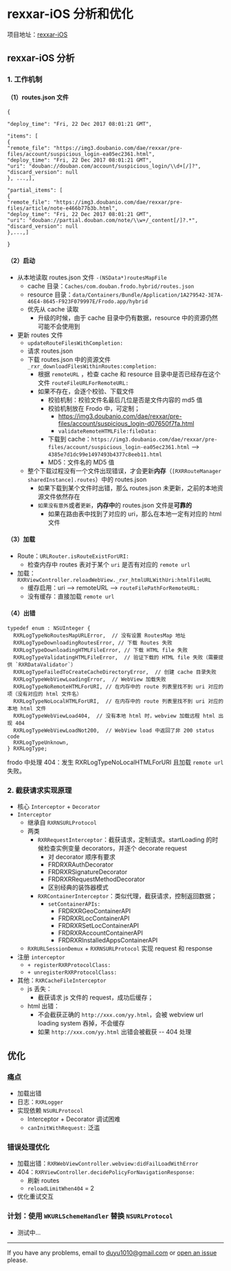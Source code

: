 # rexxar-iOS 分析和优化

项目地址：[rexxar-iOS](https://github.com/bigyelow/rexxar-ios)

## rexxar-iOS 分析
### 1. 工作机制
#### （1）routes.json 文件

```
{

"deploy_time": "Fri, 22 Dec 2017 08:01:21 GMT",

"items": [
{
"remote_file": "https://img3.doubanio.com/dae/rexxar/pre-files/account/suspicious_login-ea05ec2361.html",
"deploy_time": "Fri, 22 Dec 2017 08:01:21 GMT",
"uri": "douban://douban.com/account/suspicious_login/\\d+[/]?",
"discard_version": null
}, ...,],

"partial_items": [
{
"remote_file": "https://img3.doubanio.com/dae/rexxar/pre-files/article/note-e466b77b3b.html",
"deploy_time": "Fri, 22 Dec 2017 08:01:21 GMT",
"uri": "douban://partial.douban.com/note/\\w+/_content[/]?.*",
"discard_version": null
},...,]

}
```

#### （2）启动
- 从本地读取 routes.json 文件 `-(NSData*)routesMapFile`
	- cache 目录：`Caches/com.douban.frodo.hybrid/routes.json`
	- resource 目录：`data/Containers/Bundle/Application/1A279542-3E7A-46E4-8645-F923F079997E/Frodo.app/hybrid`
	- 优先从 cache 读取
		- 升级的时候，由于 cache 目录中仍有数据，resource 中的资源仍然可能不会使用到
- 更新 routes 文件
	- `updateRouteFilesWithCompletion:`
	- 请求 routes.json
	- 下载 routes.json 中的资源文件 `_rxr_downloadFilesWithinRoutes:completion:`
		- 根据 `remoteURL` ，检查 cache 和 resource 目录中是否已经存在这个文件 `routeFileURLForRemoteURL:`
		- 如果不存在，会逐个校验、下载文件
			- 校验机制：校验文件名最后几位是否是文件内容的 md5 值
			- 校验机制放在 Frodo 中，可定制；
				- https://img3.doubanio.com/dae/rexxar/pre-files/account/suspicious_login-d07650f7fa.html
				- `validateRemoteHTMLFile:fileData:`
			- 下载到 cache：`https://img3.doubanio.com/dae/rexxar/pre-files/account/suspicious_login-ea05ec2361.html` --> `4385e7d1dc99e1497493b4377c8eeb11.html`
			- MD5：文件名的 MD5 值
	- 整个下载过程没有一个文件出现错误，才会更新**内存**（`[RXRRouteManager sharedInstance].routes`）中的 routes.json
		- 如果下载到某个文件时出错，那么 routes.json 未更新，之前的本地资源文件依然存在
		- `如果没有意外`或者`更新`，**内存中**的 routes.json 文件是**可靠的**
			- 如果在路由表中找到了对应的 uri，那么在本地一定有对应的 html 文件

#### （3）加载
- Route：`URLRouter.isRouteExistForURI:`
	- 检查内存中 routes 表对于某个 `uri` 是否有对应的 `remote url`
- 加载：`RXRViewController.reloadWebView._rxr_htmlURLWithUri:htmlFileURL`
	- 缓存启用：uri --> remoteURL --> `routeFilePathForRemoteURL:`
	- 没有缓存：直接加载 `remote url`

#### （4）出错
```
typedef enum : NSUInteger {
  RXRLogTypeNoRoutesMapURLError,  // 没有设置 RoutesMap 地址
  RXRLogTypeDownloadingRoutesError, // 下载 Routes 失败
  RXRLogTypeDownloadingHTMLFileError, // 下载 HTML file 失败
  RXRLogTypeValidatingHTMLFileError,  // 验证下载的 HTML file 失败（需要提供 `RXRDataValidator`）
  RXRLogTypeFailedToCreateCacheDirectoryError,  // 创建 cache 目录失败
  RXRLogTypeWebViewLoadingError,  // WebView 加载失败
  RXRLogTypeNoRemoteHTMLForURI, // 在内存中的 route 列表里找不到 uri 对应的项（没有对应的 html 文件名）
  RXRLogTypeNoLocalHTMLForURI,  // 在内存中的 route 列表里找不到 uri 对应的本地 html 文件
  RXRLogTypeWebViewLoad404,  // 没有本地 html 时，webview 加载远程 html 出现 404
  RXRLogTypeWebViewLoadNot200,  // WebView load 中返回了非 200 status code
  RXRLogTypeUnknown,
} RXRLogType;
```

frodo 中处理 404：发生 RXRLogTypeNoLocalHTMLForURI 且加载 `remote url` 失败。

### 2. 截获请求实现原理
 - 核心 `Interceptor` + `Decorator`
 - `Interceptor`
	 - 继承自 `RXRNSURLProtocol`
	 - 两类
		 - `RXRRequestInterceptor`：截获请求，定制请求。startLoading 的时候检查实例变量 decorators，并逐个 decorate request
			 - 对 decorator 顺序有要求
			 - FRDRXRAuthDecorator
			 - FRDRXRSignatureDecorator
			 - FRDRXRRequestMethodDecorator
			 - 区别经典的装饰器模式
		 - `RXRContainerInterceptor`：类似代理，截获请求，控制返回数据；
			 - `setContainerAPIs:`
			 	- FRDRXRGeoContainerAPI
			 	- FRDRXRLocContainerAPI
			 	- FRDRXRSetLocContainerAPI
			 	- FRDRXRAccountContainerAPI
			 	- FRDRXRInstalledAppsContainerAPI
 	- `RXRURLSessionDemux` + `RXRNSURLProtocol` 实现 request 和 response
- 注册 `interceptor`
	- `+ registerRXRProtocolClass:`
	- `+ unregisterRXRProtocolClass:`
- 其他：`RXRCacheFileInterceptor`
	- js 丢失：
		- 截获请求 js 文件的 request，成功后缓存；
	- html 出错：
		- 不会截获正确的 `http://xxx.com/yy.html`，会被 webview url loading system 吞掉，不会缓存
		- 如果 `http://xxx.com/yy.html` 出错会被截获 -- 404 处理

## 优化
### 痛点
- 加载出错
- 日志：`RXRLogger`
- 实现依赖 `NSURLProtocol`
	- Interceptor + Decorator 调试困难
	- `canInitWithRequest:` 泛滥
	
### 错误处理优化
- 加载出错：`RXRWebViewController.webview:didFailLoadWithError`
- 404：`RXRViewController.decidePolicyForNavigationResponse:`
	- 刷新 routes
	- `reloadLimitWhen404` = 2
- 优化重试交互

### 计划：使用 `WKURLSchemeHandler` 替换 `NSURLProtocol`
- 测试中...

---
If you have any problems, email to duyu1010@gmail.com or  [open an issue](https://github.com/bigyelow/bigyelow.github.io/issues/new) please.